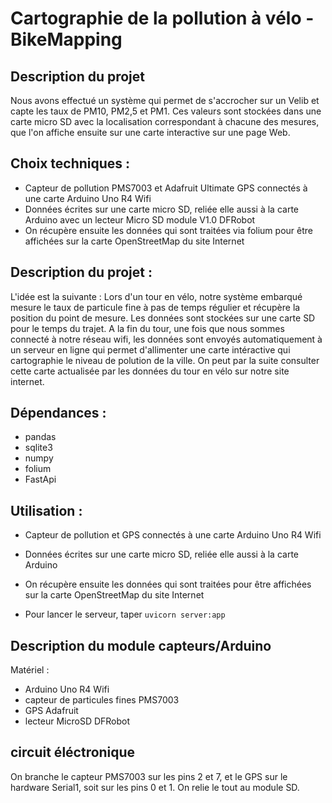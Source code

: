 # Cartographie de la pollution à vélo - BikeMapping

## Description du projet
Nous avons effectué un système qui permet de s'accrocher sur un Velib et capte les taux de PM10, PM2,5 et PM1. Ces valeurs sont stockées dans une carte micro SD avec la localisation correspondant à chacune des mesures, que l'on affiche ensuite sur une carte interactive sur une page Web.

## Choix techniques :
* Capteur de pollution PMS7003 et Adafruit Ultimate GPS connectés à une carte Arduino Uno R4 Wifi
* Données écrites sur une carte micro SD, reliée elle aussi à la carte Arduino avec un lecteur Micro SD module V1.0 DFRobot
* On récupère ensuite les données qui sont traitées via folium pour être affichées sur la carte OpenStreetMap du site Internet

## Description du projet :
L'idée est la suivante : Lors d'un tour en vélo, notre système embarqué mesure le taux de particule fine à pas de temps régulier et récupère la position du point de mesure. Les données sont stockées sur une carte SD pour le temps du trajet. A la fin du tour, une fois que nous sommes connecté à notre réseau wifi, les données sont envoyés automatiquement à un serveur en ligne qui permet d'allimenter une carte intéractive qui cartographie le niveau de polution de la ville. On peut par la suite consulter cette carte actualisée par les données du tour en vélo sur notre site internet.

## Dépendances :
* pandas
* sqlite3
* numpy
* folium
* FastApi

## Utilisation :
* Capteur de pollution et GPS connectés à une carte Arduino Uno R4 Wifi
* Données écrites sur une carte micro SD, reliée elle aussi à la carte Arduino
* On récupère ensuite les données qui sont traitées pour être affichées sur la carte OpenStreetMap du site Internet

* Pour lancer le serveur, taper `uvicorn server:app`

## Description du module capteurs/Arduino
 Matériel :
 * Arduino Uno R4 Wifi
 * capteur de particules fines PMS7003
 * GPS Adafruit
 * lecteur MicroSD DFRobot

## circuit éléctronique


On branche le capteur PMS7003 sur les pins 2 et 7, et le GPS sur le hardware Serial1, soit sur les pins 0 et 1. On relie le tout au module SD. 

